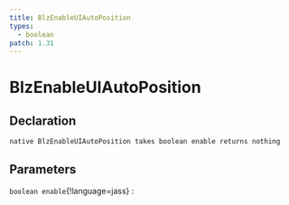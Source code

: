 ```yaml
---
title: BlzEnableUIAutoPosition
types:
  - boolean
patch: 1.31
---
```


# BlzEnableUIAutoPosition

## Declaration

```jass
native BlzEnableUIAutoPosition takes boolean enable returns nothing
```

## Parameters
`boolean enable`{!language=jass}
: 
